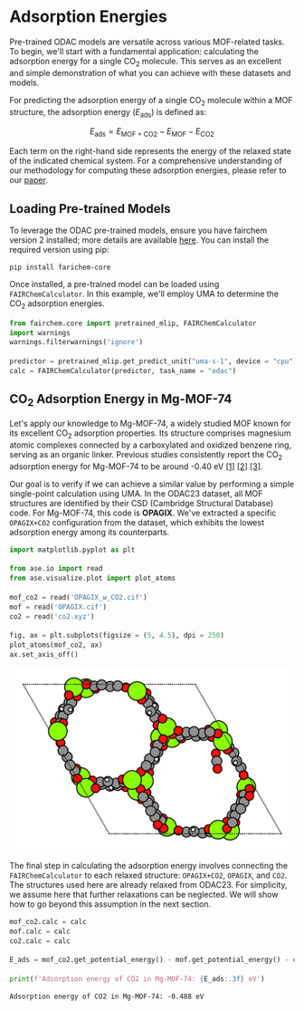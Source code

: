 # Adsorption Energies

Pre-trained ODAC models are versatile across various MOF-related tasks. To begin, we'll start with a fundamental application: calculating the adsorption energy for a single CO<sub>2</sub> molecule. This serves as an excellent and simple demonstration of what you can achieve with these datasets and models.

For predicting the adsorption energy of a single CO<sub>2</sub> molecule within a MOF structure, the adsorption energy ($E_{\mathrm{ads}}$) is defined as:

$$ E_{\mathrm{ads}} = E_{\mathrm{MOF+CO2}} - E_{\mathrm{MOF}} - E_{\mathrm{CO2}} \tag{1}$$

Each term on the right-hand side represents the energy of the relaxed state of the indicated chemical system. For a comprehensive understanding of our methodology for computing these adsorption energies, please refer to our [paper](https://doi.org/10.1021/acscentsci.3c01629).

## Loading Pre-trained Models

To leverage the ODAC pre-trained models, ensure you have fairchem version 2 installed; more details are available [here](https://fair-chem.github.io/core/fairchemv1_v2.html). You can install the required version using pip:

```
pip install farichem-core
```

Once installed, a pre-trained model can be loaded using `FAIRChemCalculator`. In this example, we'll employ UMA to determine the CO<sub>2</sub> adsorption energies.


```python
from fairchem.core import pretrained_mlip, FAIRChemCalculator
import warnings
warnings.filterwarnings('ignore')

predictor = pretrained_mlip.get_predict_unit("uma-s-1", device = "cpu")
calc = FAIRChemCalculator(predictor, task_name = "odac")
```

## CO<sub>2</sub> Adsorption Energy in Mg-MOF-74

Let's apply our knowledge to Mg-MOF-74, a widely studied MOF known for its excellent CO<sub>2</sub> adsorption properties. Its structure comprises magnesium atomic complexes connected by a carboxylated and oxidized benzene ring, serving as an organic linker. Previous studies consistently report the CO<sub>2</sub> adsorption energy for Mg-MOF-74 to be around -0.40 eV [[1]](https://doi.org/10.1039/C4SC02064B) [[2]](https://doi.org/10.1039/C3SC51319J) [[3]](https://doi.org/10.1021/acs.jpcc.8b00938).

Our goal is to verify if we can achieve a similar value by performing a simple single-point calculation using UMA. In the ODAC23 dataset, all MOF structures are identified by their CSD (Cambridge Structural Database) code. For Mg-MOF-74, this code is **OPAGIX**. We've extracted a specific `OPAGIX+CO2` configuration from the dataset, which exhibits the lowest adsorption energy among its counterparts.


```python
import matplotlib.pyplot as plt

from ase.io import read
from ase.visualize.plot import plot_atoms

mof_co2 = read('OPAGIX_w_CO2.cif')
mof = read('OPAGIX.cif')
co2 = read('co2.xyz')

fig, ax = plt.subplots(figsize = (5, 4.5), dpi = 250)
plot_atoms(mof_co2, ax)
ax.set_axis_off()
```


    
![png](./mg-mof-74.png)
    


The final step in calculating the adsorption energy involves connecting the `FAIRChemCalculator` to each relaxed structure: `OPAGIX+CO2`, `OPAGIX`, and `CO2`. The structures used here are already relaxed from ODAC23. For simplicity, we assume here that further relaxations can be neglected. We will show how to go beyond this assumption in the next section.


```python
mof_co2.calc = calc
mof.calc = calc
co2.calc = calc

E_ads = mof_co2.get_potential_energy() - mof.get_potential_energy() - co2.get_potential_energy()

print(f'Adsorption energy of CO2 in Mg-MOF-74: {E_ads:.3f} eV')
```

    Adsorption energy of CO2 in Mg-MOF-74: -0.488 eV

